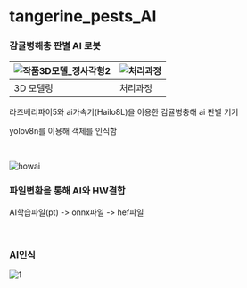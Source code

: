 # tangerine_pests_AI
### 감귤병해충 판별 AI 로봇

![작품3D모델_정사각형2](https://github.com/user-attachments/assets/561bceac-5aa4-4ca8-92ed-3836c5d8cd89) | ![처리과정](https://github.com/user-attachments/assets/4103ab83-3d87-4683-a295-9508ccc65937)
---|---|
3D 모델링 | 처리과정

라즈베리파이5와 ai가속기(Hailo8L)을 이용한 감귤병충해 ai 판별 기기

yolov8n를 이용해 객체를 인식함

<br />

![howai](https://github.com/user-attachments/assets/9f780004-55ea-4822-b853-405b9c2199ed)



### 파일변환을 통해 AI와 HW결합

  AI학습파일(pt) -> onnx파일 -> hef파일 

<br />

### AI인식
![1](https://github.com/user-attachments/assets/de24dcf7-7528-4f33-93fb-3340a995757d)

